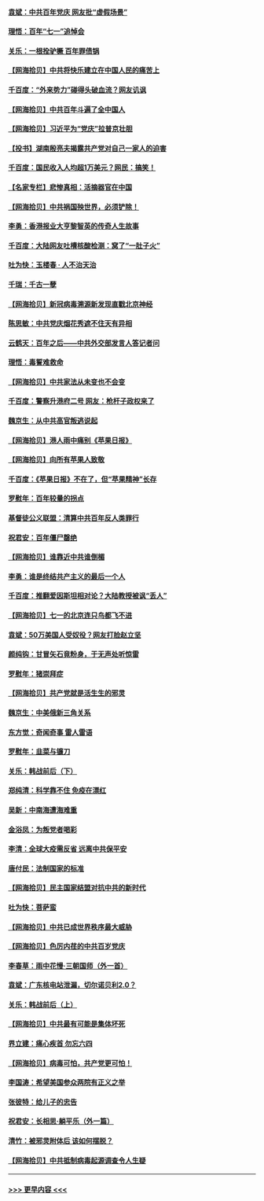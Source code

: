 #### [袁斌：中共百年党庆 网友批“虚假场景”](../pages/nsc993/n13066385.md?t=07042151) 
#### [理悟：百年“七一”追悼会](../pages/nsc993/n13066106.md?t=07042151) 
#### [关乐：一根拴驴橛 百年罪债锅](../pages/nsc993/n13066089.md?t=07042151) 
#### [【网海拾贝】中共将快乐建立在中国人民的痛苦上](../pages/nsc993/n13064939.md?t=07042151) 
#### [千百度：“外来势力”碰得头破血流？网友讥讽](../pages/nsc993/n13064878.md?t=07042151) 
#### [【网海拾贝】中共百年斗遍了全中国人](../pages/nsc993/n13060020.md?t=07042151) 
#### [【网海拾贝】习近平为“党庆”拉普京壮胆](../pages/nsc993/n13057781.md?t=07042151) 
#### [【投书】湖南殷亮夫揭露共产党对自己一家人的迫害](../pages/nsc993/n13057744.md?t=07042151) 
#### [千百度：国民收入人均超1万美元？网民：搞笑！](../pages/nsc993/n13057692.md?t=07042151) 
#### [【名家专栏】悲惨真相：活摘器官在中国](../pages/nsc993/n13056611.md?t=07042151) 
#### [【网海拾贝】中共祸国殃世界，必须铲除！](../pages/nsc993/n13056011.md?t=07042151) 
#### [李勇：香港报业大亨黎智英的传奇人生故事](../pages/nsc993/n13055258.md?t=07042151) 
#### [千百度：大陆网友吐槽核酸检测：窝了“一肚子火”](../pages/nsc993/n13055194.md?t=07042151) 
#### [吐为快：玉楼春 · 人不治天治](../pages/nsc993/n13054028.md?t=07042151) 
#### [千瑞：千古一孽](../pages/nsc993/n13054016.md?t=07042151) 
#### [【网海拾贝】新冠病毒溯源新发现直戳北京神经](../pages/nsc993/n13052425.md?t=07042151) 
#### [陈思敏：中共党庆烟花秀遮不住天有异相](../pages/nsc993/n13052020.md?t=07042151) 
#### [云鹤天：百年之后——中共外交部发言人答记者问](../pages/nsc993/n13051604.md?t=07042151) 
#### [理悟：毒誓难救命](../pages/nsc993/n13051601.md?t=07042151) 
#### [【网海拾贝】中共家法从未变也不会变](../pages/nsc993/n13050366.md?t=07042151) 
#### [千百度：警察升港府二号 网友：枪杆子政权来了](../pages/nsc993/n13050261.md?t=07042151) 
#### [魏京生：从中共高官叛逃说起](../pages/nsc993/n13048997.md?t=07042151) 
#### [【网海拾贝】港人雨中痛别《苹果日报》](../pages/nsc993/n13048941.md?t=07042151) 
#### [【网海拾贝】向所有苹果人致敬](../pages/nsc993/n13046795.md?t=07042151) 
#### [千百度：《苹果日报》不在了，但“苹果精神”长存](../pages/nsc993/n13046703.md?t=07042151) 
#### [罗慰年：百年较量的拐点](../pages/nsc993/n13046542.md?t=07042151) 
#### [基督徒公义联盟：清算中共百年反人类罪行](../pages/nsc993/n13046499.md?t=07042151) 
#### [祝君安：百年僵尸罄绝](../pages/nsc993/n13045595.md?t=07042151) 
#### [【网海拾贝】谁靠近中共谁倒楣](../pages/nsc993/n13044667.md?t=07042151) 
#### [李勇：谁是终结共产主义的最后一个人](../pages/nsc993/n13044397.md?t=07042151) 
#### [千百度：推翻爱因斯坦相对论？大陆教授被讽“丢人”](../pages/nsc993/n13043908.md?t=07042151) 
#### [【网海拾贝】七一的北京连只鸟都飞不进](../pages/nsc993/n13041377.md?t=07042151) 
#### [袁斌：50万美国人受奴役？网友打脸赵立坚](../pages/nsc993/n13041330.md?t=07042151) 
#### [颜纯钩：甘冒矢石竟粉身，于无声处听惊雷](../pages/nsc993/n13041140.md?t=07042151) 
#### [罗慰年：猪崇拜症](../pages/nsc993/n13041071.md?t=07042151) 
#### [【网海拾贝】共产党就是活生生的邪灵](../pages/nsc993/n13036627.md?t=07042151) 
#### [魏京生：中美俄新三角关系](../pages/nsc993/n13035986.md?t=07042151) 
#### [东方觉：奇闻奇事 雷人雷语](../pages/nsc993/n13035878.md?t=07042151) 
#### [罗慰年：韭菜与镰刀](../pages/nsc993/n13034374.md?t=07042151) 
#### [关乐：韩战前后（下）](../pages/nsc993/n13034113.md?t=07042151) 
#### [郑纯清：科学靠不住 免疫在漂红](../pages/nsc993/n13034093.md?t=07042151) 
#### [吴新：中南海遭海难重](../pages/nsc993/n13034084.md?t=07042151) 
#### [金浴凤：为叛党者喝彩](../pages/nsc993/n13034058.md?t=07042151) 
#### [李清：全球大疫需反省 远离中共保平安](../pages/nsc993/n13033784.md?t=07042151) 
#### [唐付民：法制国家的标准](../pages/nsc993/n13032944.md?t=07042151) 
#### [【网海拾贝】民主国家结盟对抗中共的新时代](../pages/nsc993/n13031717.md?t=07042151) 
#### [吐为快：菩萨蛮](../pages/nsc993/n13030033.md?t=07042151) 
#### [【网海拾贝】中共已成世界秩序最大威胁](../pages/nsc993/n13028138.md?t=07042151) 
#### [【网海拾贝】色厉内荏的中共百岁党庆](../pages/nsc993/n13025582.md?t=07042151) 
#### [李春草：雨中花慢‧三朝国师（外一首）](../pages/nsc993/n13025567.md?t=07042151) 
#### [袁斌：广东核电站泄漏，切尔诺贝利2.0？](../pages/nsc993/n13025475.md?t=07042151) 
#### [关乐：韩战前后（上）](../pages/nsc993/n13025387.md?t=07042151) 
#### [【网海拾贝】中共最有可能是集体坏死](../pages/nsc993/n13023101.md?t=07042151) 
#### [界立建：痛心疾首 勿忘六四](../pages/nsc993/n13022339.md?t=07042151) 
#### [【网海拾贝】病毒可怕，共产党更可怕！](../pages/nsc993/n13020728.md?t=07042151) 
#### [李国涛：希望美国参众两院有正义之举](../pages/nsc993/n13020674.md?t=07042151) 
#### [张彼特：给儿子的忠告](../pages/nsc993/n13018934.md?t=07042151) 
#### [祝君安：长相思‧躺平乐（外一篇）](../pages/nsc993/n13018923.md?t=07042151) 
#### [清竹：被邪灵附体后 该如何摆脱？](../pages/nsc993/n13018877.md?t=07042151) 
#### [【网海拾贝】中共抵制病毒起源调查令人生疑](../pages/nsc993/n13017785.md?t=07042151) 

----
#### [ >>> 更早内容 <<< ](../indexes/nsc993-earlier.md)
